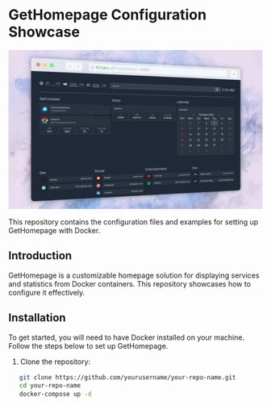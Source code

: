 # GetHomepage Configuration Showcase

<div style="text-align: center;">
   <img src="./screenshort/screenshot-rocks.png" alt="Homepage Screenshot" width="800" />
</div>

This repository contains the configuration files and examples for setting up GetHomepage with Docker. 
## Introduction
GetHomepage is a customizable homepage solution for displaying services and statistics from Docker containers. This repository showcases how to configure it effectively.

## Installation
To get started, you will need to have Docker installed on your machine. Follow the steps below to set up GetHomepage.

1. Clone the repository:

```bash
   git clone https://github.com/yourusername/your-repo-name.git
   cd your-repo-name
   docker-compose up -d
```
